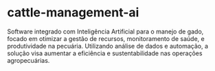 # cattle-management-ai
Software integrado com Inteligência Artificial para o manejo de gado, focado em otimizar a gestão de recursos, monitoramento de saúde, e produtividade na pecuária. Utilizando análise de dados e automação, a solução visa aumentar a eficiência e sustentabilidade nas operações agropecuárias.
